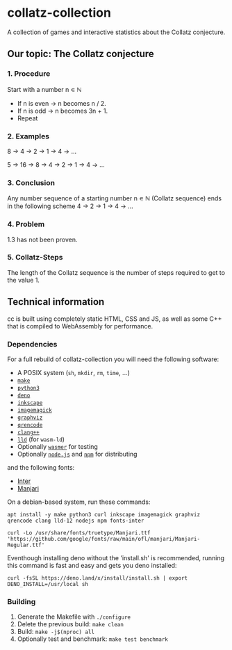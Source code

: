 # collatz-collection
A collection of games and interactive statistics about the Collatz conjecture.

## Our topic: The Collatz conjecture
### 1. Procedure
Start with a number n ∊ ℕ
- If n is even → n becomes n / 2.
- If n is odd → n becomes 3n + 1.
- Repeat

### 2. Examples
8 → 4 → 2 → 1 → 4 → ...

5 → 16 → 8 → 4 → 2 → 1 → 4 → ...

### 3. Conclusion
Any number sequence of a starting number n ∊ ℕ (Collatz sequence)
ends in the following scheme 4 → 2 → 1 → 4 → ...

### 4. Problem
1.3 has not been proven.

### 5. Collatz-Steps
The length of the Collatz sequence is the number of steps required
to get to the value 1.

## Technical information
cc is built using completely static HTML, CSS and JS, as well as some C++ that
is compiled to WebAssembly for performance.

### Dependencies

For a full rebuild of collatz-collection you will need the following software:

* A POSIX system (`sh`, `mkdir`, `rm`, `time`, ...)
* [`make`](https://www.gnu.org/software/make/)
* [`python3`](https://www.python.org)
* [`deno`](https://deno.land)
* [`inkscape`](https://inkscape.org)
* [`imagemagick`](https://imagemagick.org)
* [`graphviz`](https://graphviz.org)
* [`qrencode`](https://fukuchi.org/works/qrencode/)
* [`clang++`](https://clang.llvm.org)
* [`lld`](https://lld.llvm.org) (for `wasm-ld`)
* Optionally [`wasmer`](https://wasmer.io) for testing
* Optionally [`node.js`](https://nodejs.org) and [`npm`](https://npmjs.com) for distributing

and the following fonts:

* [Inter](https://fonts.google.com/specimen/Inter)
* [Manjari](https://fonts.google.com/specimen/Manjari)

On a debian-based system, run these commands:
```
apt install -y make python3 curl inkscape imagemagick graphviz qrencode clang lld-12 nodejs npm fonts-inter
```
```
curl -Lo /usr/share/fonts/truetype/Manjari.ttf 'https://github.com/google/fonts/raw/main/ofl/manjari/Manjari-Regular.ttf'
```

Eventhough installing deno without the 'install.sh' is recommended, running this command is fast and easy and gets you deno installed:
```
curl -fsSL https://deno.land/x/install/install.sh | export DENO_INSTALL=/usr/local sh
```


### Building
1. Generate the Makefile with `./configure`
2. Delete the previous build: `make clean`
3. Build: `make -j$(nproc) all`
4. Optionally test and benchmark: `make test benchmark`
